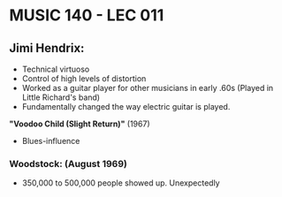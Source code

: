 # MUSIC 140 - LEC 011
## Jimi Hendrix:
- Technical virtuoso
- Control of high levels of distortion
- Worked as a guitar player for other musicians in early .60s (Played in Little Richard's band)
- Fundamentally changed the way electric guitar is played.

**"Voodoo Child (Slight Return)"** (1967)
- Blues-influence

### Woodstock: (August 1969)
- 350,000 to 500,000 people showed up. Unexpectedly 
<!--stackedit_data:
eyJoaXN0b3J5IjpbLTY4ODk3NjkzMywtMTYxNTM0NjUxNSwzNz
EwMDc5MTUsLTMzMDYyNjgwNSwtMjA1Nzg5MjI2MF19
-->